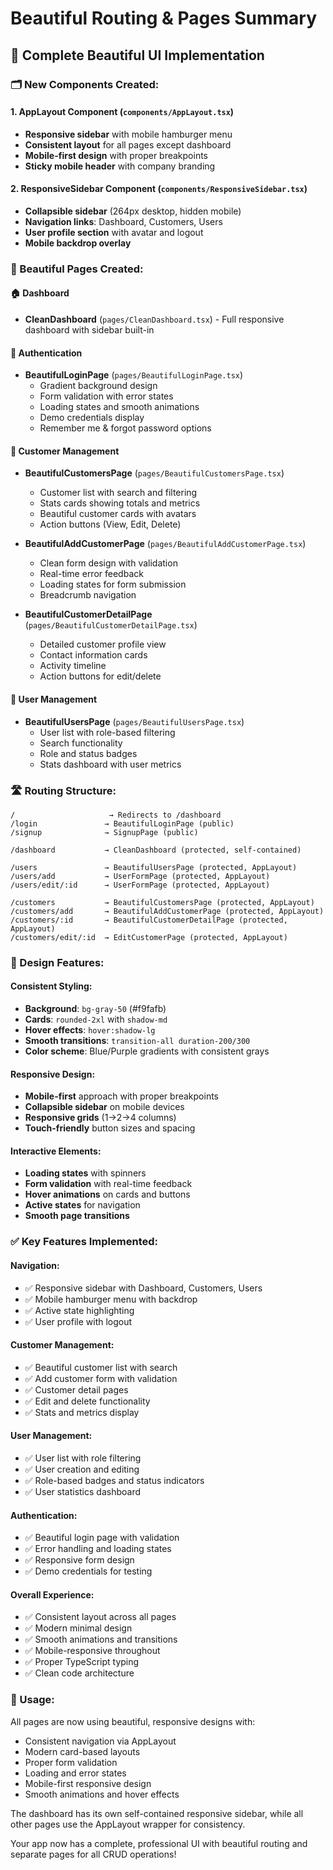 # Beautiful Routing & Pages Summary

## 🎯 **Complete Beautiful UI Implementation**

### **🗂️ New Components Created:**

#### **1. AppLayout Component** (`components/AppLayout.tsx`)
- **Responsive sidebar** with mobile hamburger menu
- **Consistent layout** for all pages except dashboard
- **Mobile-first design** with proper breakpoints
- **Sticky mobile header** with company branding

#### **2. ResponsiveSidebar Component** (`components/ResponsiveSidebar.tsx`) 
- **Collapsible sidebar** (264px desktop, hidden mobile)
- **Navigation links**: Dashboard, Customers, Users
- **User profile section** with avatar and logout
- **Mobile backdrop overlay**

### **📱 Beautiful Pages Created:**

#### **🏠 Dashboard**
- **CleanDashboard** (`pages/CleanDashboard.tsx`) - Full responsive dashboard with sidebar built-in

#### **🔐 Authentication**
- **BeautifulLoginPage** (`pages/BeautifulLoginPage.tsx`)
  - Gradient background design
  - Form validation with error states
  - Loading states and smooth animations
  - Demo credentials display
  - Remember me & forgot password options

#### **👥 Customer Management**
- **BeautifulCustomersPage** (`pages/BeautifulCustomersPage.tsx`)
  - Customer list with search and filtering
  - Stats cards showing totals and metrics
  - Beautiful customer cards with avatars
  - Action buttons (View, Edit, Delete)
  
- **BeautifulAddCustomerPage** (`pages/BeautifulAddCustomerPage.tsx`)
  - Clean form design with validation
  - Real-time error feedback
  - Loading states for form submission
  - Breadcrumb navigation
  
- **BeautifulCustomerDetailPage** (`pages/BeautifulCustomerDetailPage.tsx`)
  - Detailed customer profile view
  - Contact information cards
  - Activity timeline
  - Action buttons for edit/delete

#### **👤 User Management**
- **BeautifulUsersPage** (`pages/BeautifulUsersPage.tsx`)
  - User list with role-based filtering
  - Search functionality
  - Role and status badges
  - Stats dashboard with user metrics

### **🛣️ Routing Structure:**

```
/                     → Redirects to /dashboard
/login               → BeautifulLoginPage (public)
/signup              → SignupPage (public)

/dashboard           → CleanDashboard (protected, self-contained)

/users               → BeautifulUsersPage (protected, AppLayout)
/users/add           → UserFormPage (protected, AppLayout)
/users/edit/:id      → UserFormPage (protected, AppLayout)

/customers           → BeautifulCustomersPage (protected, AppLayout)
/customers/add       → BeautifulAddCustomerPage (protected, AppLayout)
/customers/:id       → BeautifulCustomerDetailPage (protected, AppLayout)
/customers/edit/:id  → EditCustomerPage (protected, AppLayout)
```

### **🎨 Design Features:**

#### **Consistent Styling:**
- **Background**: `bg-gray-50` (#f9fafb)
- **Cards**: `rounded-2xl` with `shadow-md`
- **Hover effects**: `hover:shadow-lg`
- **Smooth transitions**: `transition-all duration-200/300`
- **Color scheme**: Blue/Purple gradients with consistent grays

#### **Responsive Design:**
- **Mobile-first** approach with proper breakpoints
- **Collapsible sidebar** on mobile devices
- **Responsive grids** (1→2→4 columns)
- **Touch-friendly** button sizes and spacing

#### **Interactive Elements:**
- **Loading states** with spinners
- **Form validation** with real-time feedback
- **Hover animations** on cards and buttons
- **Active states** for navigation
- **Smooth page transitions**

### **✅ Key Features Implemented:**

#### **Navigation:**
- ✅ Responsive sidebar with Dashboard, Customers, Users
- ✅ Mobile hamburger menu with backdrop
- ✅ Active state highlighting
- ✅ User profile with logout

#### **Customer Management:**
- ✅ Beautiful customer list with search
- ✅ Add customer form with validation
- ✅ Customer detail pages
- ✅ Edit and delete functionality
- ✅ Stats and metrics display

#### **User Management:**
- ✅ User list with role filtering
- ✅ User creation and editing
- ✅ Role-based badges and status indicators
- ✅ User statistics dashboard

#### **Authentication:**
- ✅ Beautiful login page with validation
- ✅ Error handling and loading states
- ✅ Responsive form design
- ✅ Demo credentials for testing

#### **Overall Experience:**
- ✅ Consistent layout across all pages
- ✅ Modern minimal design
- ✅ Smooth animations and transitions
- ✅ Mobile-responsive throughout
- ✅ Proper TypeScript typing
- ✅ Clean code architecture

### **🚀 Usage:**

All pages are now using beautiful, responsive designs with:
- Consistent navigation via AppLayout
- Modern card-based layouts
- Proper form validation
- Loading and error states
- Mobile-first responsive design
- Smooth animations and hover effects

The dashboard has its own self-contained responsive sidebar, while all other pages use the AppLayout wrapper for consistency.

Your app now has a complete, professional UI with beautiful routing and separate pages for all CRUD operations!